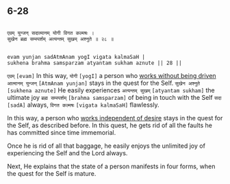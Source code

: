 ## 6-28


```shloka-sa

एवम् युन्जन् सदात्मानम् योगी विगत कल्मषः ।
सुखेन ब्रह्म सम्स्पर्शम् अत्यन्तम् सुखम् अश्नुते ॥ २८ ॥

```
```shloka-sa-hk

evam yunjan sadAtmAnam yogI vigata kalmaSaH |
sukhena brahma samsparzam atyantam sukham aznute || 28 ||

```
`एवम्` `[evam]` In this way, `योगी` `[yogI]` a person who 
[works without being driven](rId78) `आत्मानम् युन्जन्` `[AtmAnam yunjan]` stays in the quest for the Self. `सुखेन अश्नुते` `[sukhena aznute]` He easily experiences `अत्यन्तम् सुखम्` `[atyantam sukham]` the ultimate joy `ब्रह्म सम्स्पर्शम्` `[brahma samsparzam]` of being in touch with the Self `सदा` `[sadA]` always, `विगत कल्मषः` `[vigata kalmaSaH]` flawlessly.

In this way, a person who 
[works independent of desire](karmayOga_a_defn)
 stays in the quest for the Self, as described before. In this quest, he gets rid of all the faults he has committed since time immemorial. 

Once he is rid of all that baggage, he easily enjoys the unlimited joy of experiencing the Self and the Lord always.

Next, He explains that the state of a person manifests in four forms, when the quest for the Self is mature.


